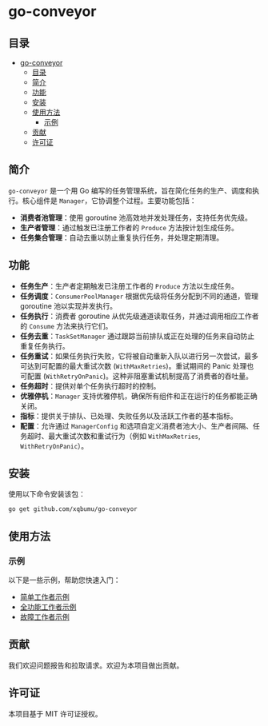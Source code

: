 # go-conveyor

## 目录

- [go-conveyor](#go-conveyor)
	- [目录](#目录)
	- [简介](#简介)
	- [功能](#功能)
	- [安装](#安装)
	- [使用方法](#使用方法)
		- [示例](#示例)
	- [贡献](#贡献)
	- [许可证](#许可证)

## 简介

`go-conveyor` 是一个用 Go 编写的任务管理系统，旨在简化任务的生产、调度和执行。核心组件是 `Manager`，它协调整个过程。主要功能包括：

* **消费者池管理**：使用 goroutine 池高效地并发处理任务，支持任务优先级。
* **生产者管理**：通过触发已注册工作者的 `Produce` 方法按计划生成任务。
* **任务集合管理**：自动去重以防止重复执行任务，并处理定期清理。

## 功能

* **任务生产**：生产者定期触发已注册工作者的 `Produce` 方法以生成任务。
* **任务调度**：`ConsumerPoolManager` 根据优先级将任务分配到不同的通道，管理 goroutine 池以实现并发执行。
* **任务执行**：消费者 goroutine 从优先级通道读取任务，并通过调用相应工作者的 `Consume` 方法来执行它们。
* **任务去重**：`TaskSetManager` 通过跟踪当前排队或正在处理的任务来自动防止重复任务执行。
* **任务重试**：如果任务执行失败，它将被自动重新入队以进行另一次尝试，最多可达到可配置的最大重试次数 (`WithMaxRetries`)。重试期间的 Panic 处理也可配置 (`WithRetryOnPanic`)。这种非阻塞重试机制提高了消费者的吞吐量。
* **任务超时**：提供对单个任务执行超时的控制。
* **优雅停机**：`Manager` 支持优雅停机，确保所有组件和正在运行的任务都能正确关闭。
* **指标**：提供关于排队、已处理、失败任务以及活跃工作者的基本指标。
* **配置**：允许通过 `ManagerConfig` 和选项自定义消费者池大小、生产者间隔、任务超时、最大重试次数和重试行为（例如 `WithMaxRetries`, `WithRetryOnPanic`）。

## 安装

使用以下命令安装该包：

```bash
go get github.com/xqbumu/go-conveyor
```

## 使用方法

### 示例

以下是一些示例，帮助您快速入门：

*   [简单工作者示例](_examples/simple_worker_test.go)
*   [全功能工作者示例](_examples/full_worker_test.go)
*   [故障工作者示例](_examples/faulty_worker_test.go)

## 贡献

我们欢迎问题报告和拉取请求。欢迎为本项目做出贡献。

## 许可证

本项目基于 MIT 许可证授权。
